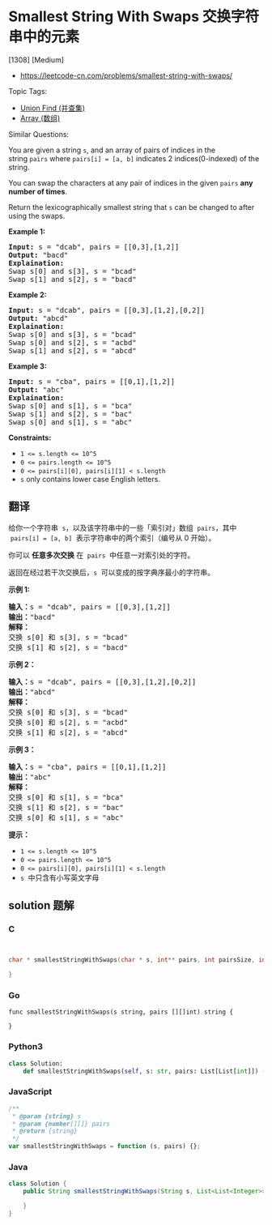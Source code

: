 # Smallest String With Swaps 交换字符串中的元素

[1308] [Medium]

- https://leetcode-cn.com/problems/smallest-string-with-swaps/

Topic Tags:

- [Union Find (并查集)](https://leetcode-cn.com/tag/union-find/)
- [Array (数组)](https://leetcode-cn.com/tag/array/)

Similar Questions:

You are given a string `s`, and an array of pairs of indices in the string `pairs` where `pairs[i] = [a, b]` indicates 2 indices(0-indexed) of the string.

You can swap the characters at any pair of indices in the given `pairs` **any number of times**.

Return the lexicographically smallest string that `s` can be changed to after using the swaps.

**Example 1:**

<pre><strong>Input:</strong> s = "dcab", pairs = [[0,3],[1,2]]
<strong>Output:</strong> "bacd"
<strong>Explaination:</strong> 
Swap s[0] and s[3], s = "bcad"
Swap s[1] and s[2], s = "bacd"
</pre>

**Example 2:**

<pre><strong>Input:</strong> s = "dcab", pairs = [[0,3],[1,2],[0,2]]
<strong>Output:</strong> "abcd"
<strong>Explaination: </strong>
Swap s[0] and s[3], s = "bcad"
Swap s[0] and s[2], s = "acbd"
Swap s[1] and s[2], s = "abcd"</pre>

**Example 3:**

<pre><strong>Input:</strong> s = "cba", pairs = [[0,1],[1,2]]
<strong>Output:</strong> "abc"
<strong>Explaination: </strong>
Swap s[0] and s[1], s = "bca"
Swap s[1] and s[2], s = "bac"
Swap s[0] and s[1], s = "abc"
</pre>

**Constraints:**

- `1 <= s.length <= 10^5`
- `0 <= pairs.length <= 10^5`
- `0 <= pairs[i][0], pairs[i][1] < s.length`
- `s` only contains lower case English letters.

## 翻译

给你一个字符串  `s`，以及该字符串中的一些「索引对」数组  `pairs`，其中  `pairs[i] = [a, b]`  表示字符串中的两个索引（编号从 0 开始）。

你可以 **任意多次交换** 在  `pairs`  中任意一对索引处的字符。

返回在经过若干次交换后，`s`  可以变成的按字典序最小的字符串。

**示例 1:**

<pre><strong>输入：</strong>s = "dcab", pairs = [[0,3],[1,2]]
<strong>输出：</strong>"bacd"
<strong>解释：</strong> 
交换 s[0] 和 s[3], s = "bcad"
交换 s[1] 和 s[2], s = "bacd"
</pre>

**示例 2：**

<pre><strong>输入：</strong>s = "dcab", pairs = [[0,3],[1,2],[0,2]]
<strong>输出：</strong>"abcd"
<strong>解释：</strong>
交换 s[0] 和 s[3], s = "bcad"
交换 s[0] 和 s[2], s = "acbd"
交换 s[1] 和 s[2], s = "abcd"</pre>

**示例 3：**

<pre><strong>输入：</strong>s = "cba", pairs = [[0,1],[1,2]]
<strong>输出：</strong>"abc"
<strong>解释：</strong>
交换 s[0] 和 s[1], s = "bca"
交换 s[1] 和 s[2], s = "bac"
交换 s[0] 和 s[1], s = "abc"
</pre>

**提示：**

- `1 <= s.length <= 10^5`
- `0 <= pairs.length <= 10^5`
- `0 <= pairs[i][0], pairs[i][1] < s.length`
- `s`  中只含有小写英文字母

## solution 题解

### C

```c


char * smallestStringWithSwaps(char * s, int** pairs, int pairsSize, int* pairsColSize){

}


```

### Go

```golang
func smallestStringWithSwaps(s string, pairs [][]int) string {

}
```

### Python3

```python
class Solution:
    def smallestStringWithSwaps(self, s: str, pairs: List[List[int]]) -> str:

```

### JavaScript

```javascript
/**
 * @param {string} s
 * @param {number[][]} pairs
 * @return {string}
 */
var smallestStringWithSwaps = function (s, pairs) {};
```

### Java

```java
class Solution {
    public String smallestStringWithSwaps(String s, List<List<Integer>> pairs) {

    }
}
```
